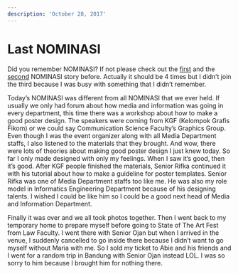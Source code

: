 ```yaml
---
description: 'October 28, 2017'
---
```


# Last NOMINASI

Did you remember NOMINASI? If not please check out the [first](../03/nominasi.md) and the [second](../05/nominasi-part-2.md) NOMINASI story before. Actually it should be 4 times but I didn’t join the third because I was busy with something that I didn’t remember.

Today’s NOMINASI was different from all NOMINASI that we ever held. If usually we only had forum about how media and information was going in every department, this time there was a workshop about how to make a good poster design. The speakers were coming from KGF \(Kelompok Grafis Fikom\) or we could say Communication Science Faculty’s Graphics Group. Even though I was the event organizer along with all Media Department staffs, I also listened to the materials that they brought. And wow, there were lots of theories about making good poster design I just knew today. So far I only made designed with only my feelings. When I saw it’s good, then it’s good. After KGF people finished the materials, Senior Rifka continued it with his tutorial about how to make a guideline for poster templates. Senior Rifka was one of Media Department staffs too like me. He was also my role model in Informatics Engineering Department because of his designing talents. I wished I could be like him so I could be a good next head of Media and Information Department.

Finally it was over and we all took photos together. Then I went back to my temporary home to prepare myself before going to State of The Art Fest from Law Faculty. I went there with Senior Ojan but when I arrived in the venue, I suddenly cancelled to go inside there because I didn’t want to go myself without Maria with me. So I sold my ticket to Abie and his friends and I went for a random trip in Bandung with Senior Ojan instead LOL. I was so sorry to him because I brought him for nothing there.

